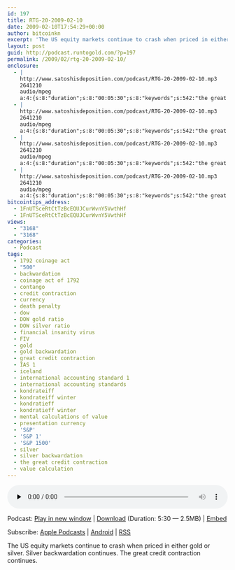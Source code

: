 ```yaml
---
id: 197
title: RTG-20-2009-02-10
date: 2009-02-10T17:54:29+00:00
author: bitcoinkn
excerpt: 'The US equity markets continue to crash when priced in either gold or silver.  Silver backwardation continues.  The great credit contraction continues.'
layout: post
guid: http://podcast.runtogold.com/?p=197
permalink: /2009/02/rtg-20-2009-02-10/
enclosure:
  - |
    http://www.satoshisdeposition.com/podcast/RTG-20-2009-02-10.mp3
    2641210
    audio/mpeg
    a:4:{s:8:"duration";s:8:"00:05:30";s:8:"keywords";s:542:"the great credit contraction, great credit contraction, credit contraction, kondratieff winter, kondratieff, kondrateiff, kondrateiff winter, dow, S&P 1,500, S&P, S&P 1500, DOW gold ratio, DOW silver ratio, gold backwardation, silver backwardation, backwardation, contango, currency, gold, silver, presentation currency, international accounting standards, international accounting standard 1, IAS 1, iceland, coinage act of 1792, 1792 coinage act, death penalty, financial insanity virus, FIV, value calculation, mental calculations of value";s:6:"author";s:17:"Trace Mayer, J.D.";s:8:"explicit";s:1:"2";}
  - |
    http://www.satoshisdeposition.com/podcast/RTG-20-2009-02-10.mp3
    2641210
    audio/mpeg
    a:4:{s:8:"duration";s:8:"00:05:30";s:8:"keywords";s:542:"the great credit contraction, great credit contraction, credit contraction, kondratieff winter, kondratieff, kondrateiff, kondrateiff winter, dow, S&P 1,500, S&P, S&P 1500, DOW gold ratio, DOW silver ratio, gold backwardation, silver backwardation, backwardation, contango, currency, gold, silver, presentation currency, international accounting standards, international accounting standard 1, IAS 1, iceland, coinage act of 1792, 1792 coinage act, death penalty, financial insanity virus, FIV, value calculation, mental calculations of value";s:6:"author";s:17:"Trace Mayer, J.D.";s:8:"explicit";s:1:"2";}
  - |
    http://www.satoshisdeposition.com/podcast/RTG-20-2009-02-10.mp3
    2641210
    audio/mpeg
    a:4:{s:8:"duration";s:8:"00:05:30";s:8:"keywords";s:542:"the great credit contraction, great credit contraction, credit contraction, kondratieff winter, kondratieff, kondrateiff, kondrateiff winter, dow, S&P 1,500, S&P, S&P 1500, DOW gold ratio, DOW silver ratio, gold backwardation, silver backwardation, backwardation, contango, currency, gold, silver, presentation currency, international accounting standards, international accounting standard 1, IAS 1, iceland, coinage act of 1792, 1792 coinage act, death penalty, financial insanity virus, FIV, value calculation, mental calculations of value";s:6:"author";s:17:"Trace Mayer, J.D.";s:8:"explicit";s:1:"2";}
  - |
    http://www.satoshisdeposition.com/podcast/RTG-20-2009-02-10.mp3
    2641210
    audio/mpeg
    a:4:{s:8:"duration";s:8:"00:05:30";s:8:"keywords";s:542:"the great credit contraction, great credit contraction, credit contraction, kondratieff winter, kondratieff, kondrateiff, kondrateiff winter, dow, S&P 1,500, S&P, S&P 1500, DOW gold ratio, DOW silver ratio, gold backwardation, silver backwardation, backwardation, contango, currency, gold, silver, presentation currency, international accounting standards, international accounting standard 1, IAS 1, iceland, coinage act of 1792, 1792 coinage act, death penalty, financial insanity virus, FIV, value calculation, mental calculations of value";s:6:"author";s:17:"Trace Mayer, J.D.";s:8:"explicit";s:1:"2";}
bitcointips_address:
  - 1FnUTSceRtCtTzBcEQUJCurWvnY5VwthHf
  - 1FnUTSceRtCtTzBcEQUJCurWvnY5VwthHf
views:
  - "3168"
  - "3168"
categories:
  - Podcast
tags:
  - 1792 coinage act
  - "500"
  - backwardation
  - coinage act of 1792
  - contango
  - credit contraction
  - currency
  - death penalty
  - dow
  - DOW gold ratio
  - DOW silver ratio
  - financial insanity virus
  - FIV
  - gold
  - gold backwardation
  - great credit contraction
  - IAS 1
  - iceland
  - international accounting standard 1
  - international accounting standards
  - kondrateiff
  - kondrateiff winter
  - kondratieff
  - kondratieff winter
  - mental calculations of value
  - presentation currency
  - 'S&P'
  - 'S&P 1'
  - 'S&P 1500'
  - silver
  - silver backwardation
  - the great credit contraction
  - value calculation
---
```

<!--powerpress_player-->

<div class="powerpress_player" id="powerpress_player_5609">
  <audio class="wp-audio-shortcode" id="audio-197-20" preload="none" style="width: 100%;" controls="controls"><source type="audio/mpeg" src="http://media.blubrry.com/bitcoinruntogold/p/www.satoshisdeposition.com/podcast/RTG-20-2009-02-10.mp3?_=20" /><a href="http://media.blubrry.com/bitcoinruntogold/p/www.satoshisdeposition.com/podcast/RTG-20-2009-02-10.mp3">http://media.blubrry.com/bitcoinruntogold/p/www.satoshisdeposition.com/podcast/RTG-20-2009-02-10.mp3</a></audio>
</div>

<p class="powerpress_links powerpress_links_mp3">
  Podcast: <a href="http://media.blubrry.com/bitcoinruntogold/p/www.satoshisdeposition.com/podcast/RTG-20-2009-02-10.mp3" class="powerpress_link_pinw" target="_blank" title="Play in new window" onclick="return powerpress_pinw('https://www.bitcoin.kn/?powerpress_pinw=197-podcast');" rel="nofollow">Play in new window</a> | <a href="http://media.blubrry.com/bitcoinruntogold/s/www.satoshisdeposition.com/podcast/RTG-20-2009-02-10.mp3" class="powerpress_link_d" title="Download" rel="nofollow" download="RTG-20-2009-02-10.mp3">Download</a> (Duration: 5:30 &#8212; 2.5MB) | <a href="#" class="powerpress_link_e" title="Embed" onclick="return powerpress_show_embed('197-podcast');" rel="nofollow">Embed</a>
</p>

<p class="powerpress_embed_box" id="powerpress_embed_197-podcast" style="display: none;">
  <input id="powerpress_embed_197-podcast_t" type="text" value="<iframe width=&quot;320&quot; height=&quot;30&quot; src=&quot;https://www.bitcoin.kn/?powerpress_embed=197-podcast&amp;powerpress_player=mediaelement-audio&quot; frameborder=&quot;0&quot; scrolling=&quot;no&quot;></iframe>" onclick="javascript: this.select();" onfocus="javascript: this.select();" style="width: 70%;" readOnly />
</p>

<p class="powerpress_links powerpress_subscribe_links">
  Subscribe: <a href="https://itunes.apple.com/WebObjects/MZStore.woa/wa/viewPodcast?id=301670981&mt=2&ls=1#episodeGuid=http%3A%2F%2Fpodcast.runtogold.com%2F%3Fp%3D197" class="powerpress_link_subscribe powerpress_link_subscribe_itunes" title="Subscribe on Apple Podcasts" rel="nofollow">Apple Podcasts</a> | <a href="https://subscribeonandroid.com/www.bitcoin.kn/feed/podcast/" class="powerpress_link_subscribe powerpress_link_subscribe_android" title="Subscribe on Android" rel="nofollow">Android</a> | <a href="https://www.bitcoin.kn/feed/podcast/" class="powerpress_link_subscribe powerpress_link_subscribe_rss" title="Subscribe via RSS" rel="nofollow">RSS</a>
</p>

The US equity markets continue to crash when priced in either gold or silver. Silver backwardation continues. The great credit contraction continues.